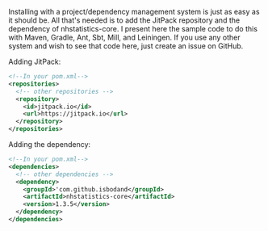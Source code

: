 Installing with a project/dependency management system is just as easy as it should be. 
All that's needed is to add the JitPack repository and the dependency of nhstatistics-core. I present here the sample code
to do this with Maven, Gradle, Ant, Sbt, Mill, and Leiningen. If you use any other system and wish to see that code here, just create an issue 
on GitHub.

Adding JitPack:  
```xml
<!--In your pom.xml-->
<repositories>
  <!-- other repositories -->
  <repository>
    <id>jitpack.io</id>
    <url>https://jitpack.io</url>
  </repository>
</repositories>
```
Adding the dependency:  
```xml
<!--In your pom.xml-->
<dependencies>
  <!-- other dependencies -->
  <dependency>
    <groupId>'com.github.isbodand</groupId>
    <artifactId>nhstatistics-core</artifactId>
    <version>1.3.5</version>
  </dependency>
</dependencies>
```
